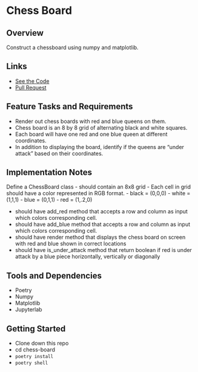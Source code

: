# Chess Board

## Overview

Construct a chessboard using numpy and matplotlib.

## Links

- [See the Code](chess_board.ipynb)
- [Pull Request](https://github.com/daveeS987/chess-board/pull/1)

## Feature Tasks and Requirements

- Render out chess boards with red and blue queens on them.
- Chess board is an 8 by 8 grid of alternating black and white squares.
- Each board will have one red and one blue queen at different coordinates.
- In addition to displaying the board, identify if the queens are “under attack” based on their coordinates.

## Implementation Notes

Define a ChessBoard class - should contain an 8x8 grid - Each cell in grid should have a color represented in RGB format. - black = (0,0,0) - white = (1,1,1) - blue = (0,1,1) - red = (1,.2,0)

- should have add_red method that accepts a row and column as input which colors corresponding cell.
- should have add_blue method that accepts a row and column as input which colors corresponding cell.
- should have render method that displays the chess board on screen with red and blue shown in correct locations
- should have is_under_attack method that return boolean if red is under attack by a blue piece horizontally, vertically or diagonally

## Tools and Dependencies

- Poetry
- Numpy
- Matplotlib
- Jupyterlab

## Getting Started

- Clone down this repo
- cd chess-board
- `poetry install`
- `poetry shell`
